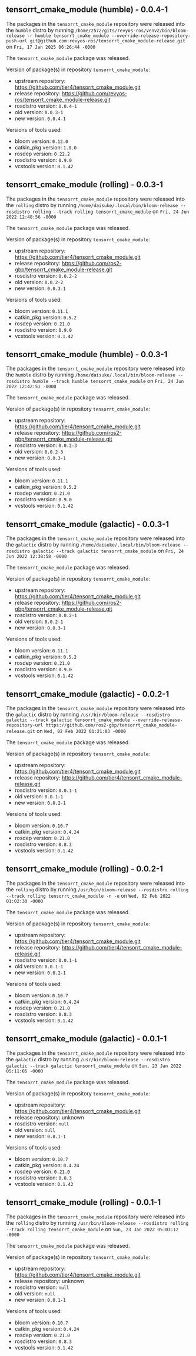 ## tensorrt_cmake_module (humble) - 0.0.4-1

The packages in the `tensorrt_cmake_module` repository were released into the `humble` distro by running `/home/z572/gits/revyos-ros/venv2/bin/bloom-release -r humble tensorrt_cmake_module --override-release-repository-push-url git@github.com:revyos-ros/tensorrt_cmake_module-release.git` on `Fri, 17 Jan 2025 06:26:44 -0000`

The `tensorrt_cmake_module` package was released.

Version of package(s) in repository `tensorrt_cmake_module`:

- upstream repository: https://github.com/tier4/tensorrt_cmake_module.git
- release repository: https://github.com/revyos-ros/tensorrt_cmake_module-release.git
- rosdistro version: `0.0.4-1`
- old version: `0.0.3-1`
- new version: `0.0.4-1`

Versions of tools used:

- bloom version: `0.12.0`
- catkin_pkg version: `1.0.0`
- rosdep version: `0.22.2`
- rosdistro version: `0.9.0`
- vcstools version: `0.1.42`


## tensorrt_cmake_module (rolling) - 0.0.3-1

The packages in the `tensorrt_cmake_module` repository were released into the `rolling` distro by running `/home/daisuke/.local/bin/bloom-release --rosdistro rolling --track rolling tensorrt_cmake_module` on `Fri, 24 Jun 2022 12:48:56 -0000`

The `tensorrt_cmake_module` package was released.

Version of package(s) in repository `tensorrt_cmake_module`:

- upstream repository: https://github.com/tier4/tensorrt_cmake_module.git
- release repository: https://github.com/ros2-gbp/tensorrt_cmake_module-release.git
- rosdistro version: `0.0.2-2`
- old version: `0.0.2-2`
- new version: `0.0.3-1`

Versions of tools used:

- bloom version: `0.11.1`
- catkin_pkg version: `0.5.2`
- rosdep version: `0.21.0`
- rosdistro version: `0.9.0`
- vcstools version: `0.1.42`


## tensorrt_cmake_module (humble) - 0.0.3-1

The packages in the `tensorrt_cmake_module` repository were released into the `humble` distro by running `/home/daisuke/.local/bin/bloom-release --rosdistro humble --track humble tensorrt_cmake_module` on `Fri, 24 Jun 2022 12:42:51 -0000`

The `tensorrt_cmake_module` package was released.

Version of package(s) in repository `tensorrt_cmake_module`:

- upstream repository: https://github.com/tier4/tensorrt_cmake_module.git
- release repository: https://github.com/ros2-gbp/tensorrt_cmake_module-release.git
- rosdistro version: `0.0.2-3`
- old version: `0.0.2-3`
- new version: `0.0.3-1`

Versions of tools used:

- bloom version: `0.11.1`
- catkin_pkg version: `0.5.2`
- rosdep version: `0.21.0`
- rosdistro version: `0.9.0`
- vcstools version: `0.1.42`


## tensorrt_cmake_module (galactic) - 0.0.3-1

The packages in the `tensorrt_cmake_module` repository were released into the `galactic` distro by running `/home/daisuke/.local/bin/bloom-release --rosdistro galactic --track galactic tensorrt_cmake_module` on `Fri, 24 Jun 2022 12:38:58 -0000`

The `tensorrt_cmake_module` package was released.

Version of package(s) in repository `tensorrt_cmake_module`:

- upstream repository: https://github.com/tier4/tensorrt_cmake_module.git
- release repository: https://github.com/ros2-gbp/tensorrt_cmake_module-release.git
- rosdistro version: `0.0.2-1`
- old version: `0.0.2-1`
- new version: `0.0.3-1`

Versions of tools used:

- bloom version: `0.11.1`
- catkin_pkg version: `0.5.2`
- rosdep version: `0.21.0`
- rosdistro version: `0.9.0`
- vcstools version: `0.1.42`


## tensorrt_cmake_module (galactic) - 0.0.2-1

The packages in the `tensorrt_cmake_module` repository were released into the `galactic` distro by running `/usr/bin/bloom-release --rosdistro galactic --track galactic tensorrt_cmake_module --override-release-repository-url https://github.com/ros2-gbp/tensorrt_cmake_module-release.git` on `Wed, 02 Feb 2022 01:21:03 -0000`

The `tensorrt_cmake_module` package was released.

Version of package(s) in repository `tensorrt_cmake_module`:

- upstream repository: https://github.com/tier4/tensorrt_cmake_module.git
- release repository: https://github.com/tier4/tensorrt_cmake_module-release.git
- rosdistro version: `0.0.1-1`
- old version: `0.0.1-1`
- new version: `0.0.2-1`

Versions of tools used:

- bloom version: `0.10.7`
- catkin_pkg version: `0.4.24`
- rosdep version: `0.21.0`
- rosdistro version: `0.8.3`
- vcstools version: `0.1.42`


## tensorrt_cmake_module (rolling) - 0.0.2-1

The packages in the `tensorrt_cmake_module` repository were released into the `rolling` distro by running `/usr/bin/bloom-release --rosdistro rolling --track rolling tensorrt_cmake_module -n -e` on `Wed, 02 Feb 2022 01:02:30 -0000`

The `tensorrt_cmake_module` package was released.

Version of package(s) in repository `tensorrt_cmake_module`:

- upstream repository: https://github.com/tier4/tensorrt_cmake_module.git
- release repository: https://github.com/tier4/tensorrt_cmake_module-release.git
- rosdistro version: `0.0.1-1`
- old version: `0.0.1-1`
- new version: `0.0.2-1`

Versions of tools used:

- bloom version: `0.10.7`
- catkin_pkg version: `0.4.24`
- rosdep version: `0.21.0`
- rosdistro version: `0.8.3`
- vcstools version: `0.1.42`


## tensorrt_cmake_module (galactic) - 0.0.1-1

The packages in the `tensorrt_cmake_module` repository were released into the `galactic` distro by running `/usr/bin/bloom-release --rosdistro galactic --track galactic tensorrt_cmake_module` on `Sun, 23 Jan 2022 05:11:05 -0000`

The `tensorrt_cmake_module` package was released.

Version of package(s) in repository `tensorrt_cmake_module`:

- upstream repository: https://github.com/tier4/tensorrt_cmake_module.git
- release repository: unknown
- rosdistro version: `null`
- old version: `null`
- new version: `0.0.1-1`

Versions of tools used:

- bloom version: `0.10.7`
- catkin_pkg version: `0.4.24`
- rosdep version: `0.21.0`
- rosdistro version: `0.8.3`
- vcstools version: `0.1.42`


## tensorrt_cmake_module (rolling) - 0.0.1-1

The packages in the `tensorrt_cmake_module` repository were released into the `rolling` distro by running `/usr/bin/bloom-release --rosdistro rolling --track rolling tensorrt_cmake_module` on `Sun, 23 Jan 2022 05:03:12 -0000`

The `tensorrt_cmake_module` package was released.

Version of package(s) in repository `tensorrt_cmake_module`:

- upstream repository: https://github.com/tier4/tensorrt_cmake_module.git
- release repository: unknown
- rosdistro version: `null`
- old version: `null`
- new version: `0.0.1-1`

Versions of tools used:

- bloom version: `0.10.7`
- catkin_pkg version: `0.4.24`
- rosdep version: `0.21.0`
- rosdistro version: `0.8.3`
- vcstools version: `0.1.42`


